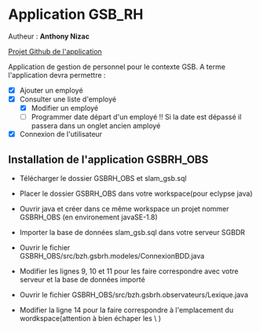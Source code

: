 # Application GSB_RH

Autheur : __Anthony Nizac__

[Projet Github de l'application](https://github.com/Gotox29/Java "Projet Github")


Application de gestion de personnel pour le contexte GSB.
A terme l'application devra permettre :
  * [X] Ajouter un employé
  * [X] Consulter une liste d'employé
    * [X] Modifier un employé
    * [ ] Programmer date départ d'un employé !! Si la date est dépassé il passera dans un onglet ancien amployé
  * [X] Connexion de l'utilisateur

Installation de l'application GSBRH_OBS
---------------------------------------

* Télécharger le dossier GSBRH_OBS et slam_gsb.sql

* Placer le dossier GSBRH_OBS dans votre workspace(pour eclypse java)

* Ouvrir java et créer dans ce même workspace un projet nommer GSBRH_OBS (en environement javaSE-1.8)

* Importer la base de données slam_gsb.sql dans votre serveur SGBDR

* Ouvrir le fichier GSBRH_OBS/src/bzh.gsbrh.modeles/ConnexionBDD.java

* Modifier les lignes 9, 10 et 11 pour les faire correspondre avec votre serveur et la base de données importé

* Ouvrir le fichier GSBRH_OBS/src/bzh.gsbrh.observateurs/Lexique.java

* Modifier la ligne 14 pour la faire correspondre à l'emplacement du wordkspace(attention à bien échaper les \ )
